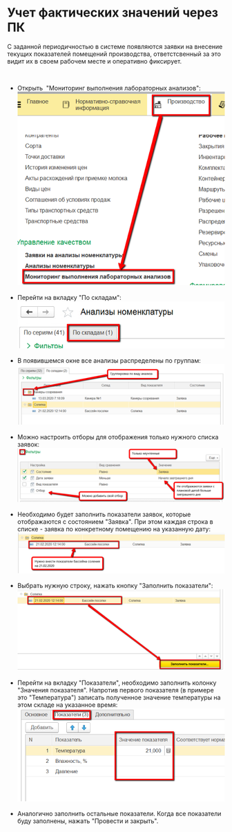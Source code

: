 # Учет фактических значений через ПК


С заданной периодичностью в системе появляются заявки на внесение
текущих показателей помещений производства, ответстсвенный за это видит
их в своем рабочем месте и оперативно фиксирует.

 


-   Открыть  "Мониторинг выполнения лабораторных анализов":  
     ![](AccountingFactValuesInPC.assets/drex_uchet_fakticheskikh_znachenij_cherez_pk_custom.png)
     
-   Перейти на вкладку "По складам":  
    ![](AccountingFactValuesInPC.assets/drex_uchet_fakticheskikh_znachenij_cherez_pk_custom_2.png)
     
-   В появившемся окне все анализы распределены по группам:  
    ![](AccountingFactValuesInPC.assets/drex_uchet_fakticheskikh_znachenij_cherez_pk_custom_3.png)
     
-   Можно настроить отборы для отображения только нужного списка заявок:  
    ![](AccountingFactValuesInPC.assets/drex_uchet_fakticheskikh_znachenij_cherez_pk_custom_4.png)
     
-   Необходимо будет заполнить показатели заявок, которые отображаются с состоянием "Заявка". При этом каждая строка в списке - заявка по
    конкретному помещению на указанную дату:  
    ![](AccountingFactValuesInPC.assets/drex_uchet_fakticheskikh_znachenij_cherez_pk_custom_5.png)
     
-   Выбрать нужную строку, нажать кнопку "Заполнить показатели":  
    ![](AccountingFactValuesInPC.assets/drex_uchet_fakticheskikh_znachenij_cherez_pk_custom_6.png)
     
-   Перейти на вкладку "Показатели", необходимо заполнить колонку
    "Значения показателя". Напротив первого показателя (в примере это "Температура") записать
    полученное значение температуры на этом складе на указанное время:  
    ![](AccountingFactValuesInPC.assets/drex_uchet_fakticheskikh_znachenij_cherez_pk_custom_7.png)
     
-   Аналогично заполнить остальные показатели. Когда все показатели буду
    заполнены, нажать "Провести и закрыть".

 
